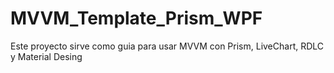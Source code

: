 # MVVM_Template_Prism_WPF
 Este proyecto sirve como guia para usar MVVM con Prism, LiveChart, RDLC y Material Desing

